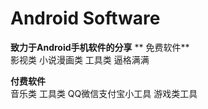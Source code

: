 # Android Software
**致力于Android手机软件的分享**
**
免费软件**  
  影视类
  小说漫画类
  工具类
  逼格满满

**付费软件**  
  音乐类
  工具类
  QQ微信支付宝小工具
  游戏类工具
